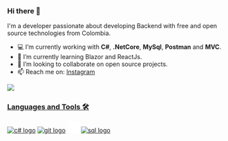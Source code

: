 ### Hi there 👋
I'm a developer passionate about developing Backend with free and open source technologies from Colombia.

- :computer: I’m currently working with **C#**, **.NetCore**, **MySql**, **Postman** and **MVC**.
- 🌱 I’m currently learning Blazor and ReactJs.
- 🚀 I’m looking to collaborate on open source projects.
- 📫 Reach me on: [Instagram](https://www.instagram.com/omarrodriguezsw/)

<a href="https://www.linkedin.com/in/omar-rodriguez-144229246/"><img src="https://img.shields.io/badge/linkedin-%230077B5.svg?&style=for-the-badge&logo=linkedin&logoColor=white"/>


### Languages and Tools 🛠️
 [<img src="https://user-images.githubusercontent.com/109057897/180828183-a0f1cd76-a690-4f14-9247-bd78df1b73e0.png" alt="c# logo" width="26">](https://visualstudio.microsoft.com/es/vs/features/net-development/?ranMID=46131&ranEAID=a1LgFw09t88&ranSiteID=a1LgFw09t88-NAHCqt8lq3w37FOgdfBJzw&epi=a1LgFw09t88-NAHCqt8lq3w37FOgdfBJzw&irgwc=1&OCID=AID2200057_aff_7806_1243925&tduid=%28ir__m2aomvfgvkkf6hdnfom93jl2rn2xv63u92ahywur00%29%287806%29%281243925%29%28a1LgFw09t88-NAHCqt8lq3w37FOgdfBJzw%29%28%29&irclickid=_m2aomvfgvkkf6hdnfom93jl2rn2xv63u92ahywur00) [<img src="https://raw.githubusercontent.com/Delta456/Delta456/master/img/git.png" alt="git logo" width="26">](https://git-scm.com/) [<img src="https://raw.githubusercontent.com/Delta456/Delta456/master/img/github.png" alt="github logo" width="28">](https://github.com/omarerodriguez) [<img src="https://user-images.githubusercontent.com/109057897/180829913-3013f72e-12b0-471c-b44d-a687c93a6774.jpg" alt="sql logo" width="44">](https://www.mysql.com/)
 
 

